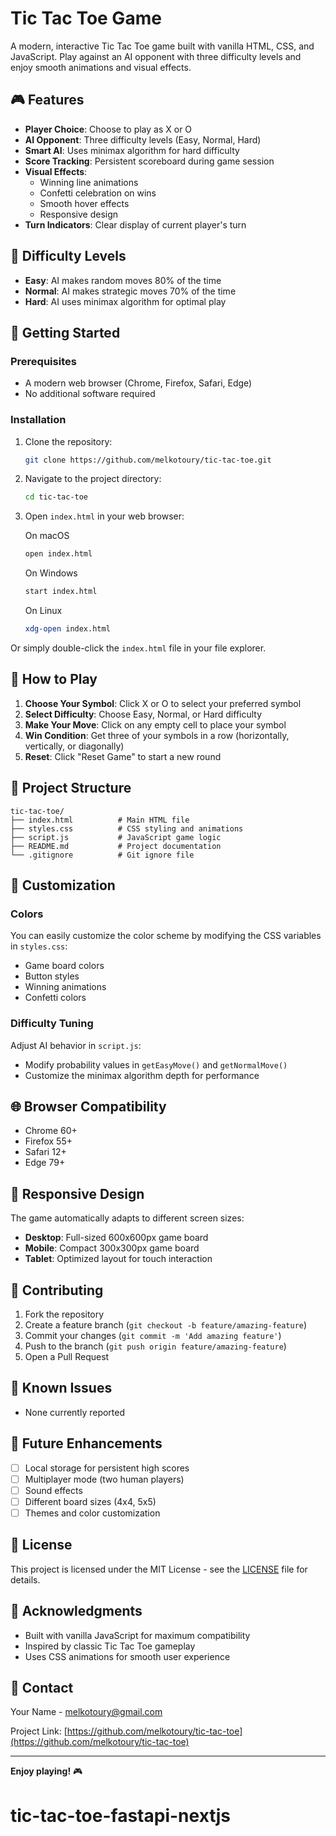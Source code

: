 # Tic Tac Toe Game

A modern, interactive Tic Tac Toe game built with vanilla HTML, CSS, and JavaScript. Play against an AI opponent with three difficulty levels and enjoy smooth animations and visual effects.

## 🎮 Features

- **Player Choice**: Choose to play as X or O
- **AI Opponent**: Three difficulty levels (Easy, Normal, Hard)
- **Smart AI**: Uses minimax algorithm for hard difficulty
- **Score Tracking**: Persistent scoreboard during game session
- **Visual Effects**:
    - Winning line animations
    - Confetti celebration on wins
    - Smooth hover effects
    - Responsive design
- **Turn Indicators**: Clear display of current player's turn

## 🎯 Difficulty Levels

- **Easy**: AI makes random moves 80% of the time
- **Normal**: AI makes strategic moves 70% of the time
- **Hard**: AI uses minimax algorithm for optimal play

## 🚀 Getting Started

### Prerequisites

- A modern web browser (Chrome, Firefox, Safari, Edge)
- No additional software required

### Installation

1. Clone the repository:
   ```bash
   git clone https://github.com/melkotoury/tic-tac-toe.git
   ```

2. Navigate to the project directory:
   ```bash
   cd tic-tac-toe
   ```

3. Open `index.html` in your web browser:

   On macOS
   ```bash
   open index.html
   ```
   On Windows
   ```bash
   start index.html
   ```
   On Linux
   ```bash
   xdg-open index.html
   ```


Or simply double-click the `index.html` file in your file explorer.

## 🎲 How to Play

1. **Choose Your Symbol**: Click X or O to select your preferred symbol
2. **Select Difficulty**: Choose Easy, Normal, or Hard difficulty
3. **Make Your Move**: Click on any empty cell to place your symbol
4. **Win Condition**: Get three of your symbols in a row (horizontally, vertically, or diagonally)
5. **Reset**: Click "Reset Game" to start a new round

## 📁 Project Structure

```
tic-tac-toe/
├── index.html          # Main HTML file
├── styles.css          # CSS styling and animations
├── script.js           # JavaScript game logic
├── README.md           # Project documentation
└── .gitignore          # Git ignore file
```


## 🎨 Customization

### Colors
You can easily customize the color scheme by modifying the CSS variables in `styles.css`:
- Game board colors
- Button styles
- Winning animations
- Confetti colors

### Difficulty Tuning
Adjust AI behavior in `script.js`:
- Modify probability values in `getEasyMove()` and `getNormalMove()`
- Customize the minimax algorithm depth for performance

## 🌐 Browser Compatibility

- Chrome 60+
- Firefox 55+
- Safari 12+
- Edge 79+

## 📱 Responsive Design

The game automatically adapts to different screen sizes:
- **Desktop**: Full-sized 600x600px game board
- **Mobile**: Compact 300x300px game board
- **Tablet**: Optimized layout for touch interaction

## 🤝 Contributing

1. Fork the repository
2. Create a feature branch (`git checkout -b feature/amazing-feature`)
3. Commit your changes (`git commit -m 'Add amazing feature'`)
4. Push to the branch (`git push origin feature/amazing-feature`)
5. Open a Pull Request

## 🐛 Known Issues

- None currently reported

## 📝 Future Enhancements

- [ ] Local storage for persistent high scores
- [ ] Multiplayer mode (two human players)
- [ ] Sound effects
- [ ] Different board sizes (4x4, 5x5)
- [ ] Themes and color customization

## 📄 License

This project is licensed under the MIT License - see the [LICENSE](LICENSE) file for details.

## 🎊 Acknowledgments

- Built with vanilla JavaScript for maximum compatibility
- Inspired by classic Tic Tac Toe gameplay
- Uses CSS animations for smooth user experience

## 📧 Contact

Your Name - [melkotoury@gmail.com](mailto:melkotoury@gmail.com)

Project Link: [https://github.com/melkotoury/tic-tac-toe](https://github.com/melkotoury/tic-tac-toe)

---

**Enjoy playing!** 🎮


# tic-tac-toe-fastapi-nextjs
